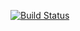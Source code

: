 [![Build Status](https://travis-ci.com/henriquelemos0/tdd-bdd.svg?branch=master)](https://travis-ci.com/henriquelemos0/tdd-bdd) 